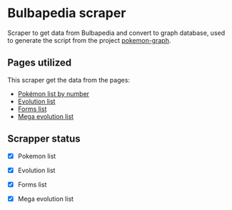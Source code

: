 # Bulbapedia scraper
Scraper to get data from Bulbapedia and convert to graph database, used to generate the script from the project [pokemon-graph](https://github.com/IgorRozani/pokemon-graph).

## Pages utilized
This scraper get the data from the pages:
* [Pokémon list by number](https://bulbapedia.bulbagarden.net/w/index.php?title=List_of_Pok%C3%A9mon_by_National_Pok%C3%A9dex_number)
* [Evolution list](https://bulbapedia.bulbagarden.net/w/index.php?title=List_of_Pok%C3%A9mon_by_evolution_family)
* [Forms list](https://bulbapedia.bulbagarden.net/w/index.php?title=List_of_Pok%C3%A9mon_with_form_differences)
* [Mega evolution list](https://bulbapedia.bulbagarden.net/w/index.php?title=Mega_Evolution)

## Scrapper status
- [x] Pokemon list
- [x] Evolution list
- [x] Forms list
- [x] Mega evolution list

